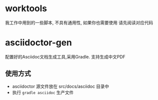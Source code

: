 ﻿# worktools
我工作中用到的一些脚本, 不具有通用性, 如果你也需要使用 请先阅读对应代码

# asciidoctor-gen
配置好的Asciidoc文档生成工具,采用Gradle. 支持生成中文PDF
## 使用方式
 * asciidoctor 源文件放在 src/docs/asciidoc 目录中
 * 执行 `gradle asciidoc` 生产文件
